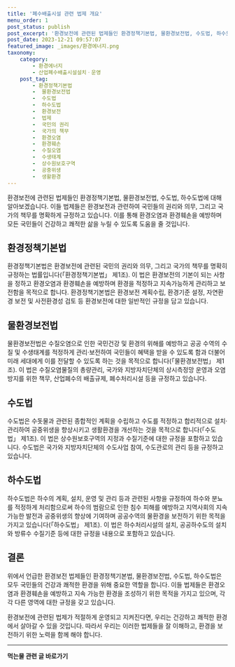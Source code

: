 ```yaml
---
title: '폐수배출시설 관련 법제 개요'
menu_order: 1
post_status: publish
post_excerpt: '환경보전에 관련된 법제들인 환경정책기본법, 물환경보전법, 수도법, 하수도법에 대해 알아보겠습니다. 이들 법제들은 환경보전과 관련하여 국민들의 권리와 의무, 그리고 국가의 책무를 명확하게 규정하고 있습니다. 이를 통해 환경오염과 환경훼손을 예방하며 모든 국민들이 건강하고 쾌적한 삶을 누릴 수 있도록 도움을 줄 것입니다.'
post_date: 2023-12-21 09:57:07
featured_image: _images/환경에너지.png
taxonomy:
    category:
        - 환경에너지
        - 산업폐수배출시설설치ㆍ운영
    post_tag:
        - 환경정책기본법
        -  물환경보전법
        -  수도법
        -  하수도법
        -  환경보전
        -  법제
        -  국민의 권리
        -  국가의 책무
        -  환경오염
        -  환경훼손
        -  수질오염
        -  수생태계
        -  상수원보호구역
        -  공중위생
        -  생활환경
---
```



환경보전에 관련된 법제들인 환경정책기본법, 물환경보전법, 수도법, 하수도법에 대해 알아보겠습니다. 이들 법제들은 환경보전과 관련하여 국민들의 권리와 의무, 그리고 국가의 책무를 명확하게 규정하고 있습니다. 이를 통해 환경오염과 환경훼손을 예방하며 모든 국민들이 건강하고 쾌적한 삶을 누릴 수 있도록 도움을 줄 것입니다.

## 환경정책기본법

환경정책기본법은 환경보전에 관련된 국민의 권리와 의무, 그리고 국가의 책무를 명확히 규정하는 법률입니다(「환경정책기본법」 제1조). 이 법은 환경보전의 기본이 되는 사항을 정하고 환경오염과 환경훼손을 예방하며 환경을 적정하고 지속가능하게 관리하고 보전함을 목적으로 합니다. 환경정책기본법은 환경보전 계획수립, 환경기준 설정, 자연환경 보전 및 사전환경성 검토 등 환경보전에 대한 일반적인 규정을 담고 있습니다.

## 물환경보전법

물환경보전법은 수질오염으로 인한 국민건강 및 환경의 위해를 예방하고 공공 수역의 수질 및 수생태계를 적정하게 관리·보전하여 국민들이 혜택을 받을 수 있도록 함과 더불어 미래 세대에게 이를 전달할 수 있도록 하는 것을 목적으로 합니다(「물환경보전법」 제1조). 이 법은 수질오염물질의 총량관리, 국가와 지방자치단체의 상시측정망 운영과 오염방지를 위한 책무, 산업폐수의 배출규제, 폐수처리시설 등을 규정하고 있습니다.

## 수도법

수도법은 수돗물과 관련된 종합적인 계획을 수립하고 수도를 적정하고 합리적으로 설치·관리하여 공중위생을 향상시키고 생활환경을 개선하는 것을 목적으로 합니다(「수도법」 제1조). 이 법은 상수원보호구역의 지정과 수질기준에 대한 규정을 포함하고 있습니다. 수도법은 국가와 지방자치단체의 수도사업 참여, 수도관로의 관리 등을 규정하고 있습니다.

## 하수도법

하수도법은 하수의 계획, 설치, 운영 및 관리 등과 관련된 사항을 규정하여 하수와 분뇨를 적정하게 처리함으로써 하수의 범람으로 인한 침수 피해를 예방하고 지역사회의 지속가능한 발전과 공중위생의 향상에 기여하며 공공수역의 물환경을 보전하기 위한 목적을 가지고 있습니다(「하수도법」 제1조). 이 법은 하수처리시설의 설치, 공공하수도의 설치와 방류수 수질기준 등에 대한 규정을 내용으로 포함하고 있습니다.

## 결론

위에서 언급한 환경보전 법제들인 환경정책기본법, 물환경보전법, 수도법, 하수도법은 모두 국민들의 건강과 쾌적한 환경을 위해 중요한 역할을 합니다. 이들 법제들은 환경오염과 환경훼손을 예방하고 지속 가능한 환경을 조성하기 위한 목적을 가지고 있으며, 각각 다른 영역에 대한 규정을 갖고 있습니다.

환경보전에 관련된 법제가 적절하게 운영되고 지켜진다면, 우리는 건강하고 쾌적한 환경에서 살아갈 수 있을 것입니다. 따라서 우리는 이러한 법제들을 잘 이해하고, 환경을 보전하기 위한 노력을 함께 해야 합니다.
<!-- wp:separator -->
<hr class="wp-block-separator has-alpha-channel-opacity"/>
<!-- /wp:separator -->

<!-- wp:group {"backgroundColor":"base","layout":{"type":"constrained"}} -->
<div class="wp-block-group has-base-background-color has-background"><!-- wp:paragraph {"align":"center","fontSize":"medium"} -->
<p class="has-text-align-center has-large-font-size"><strong>먹는물 관련 글 바로가기</strong></p>
<!-- /wp:paragraph -->


<!-- wp:latest-posts
{"categories":[{"id":31331,"count":19,"description":"","link":"https://uknowlaw.com/category/%eb%a8%b9%eb%8a%94%eb%ac%bc/","name":"먹는물","slug":"먹는물","taxonomy":"category","parent":0,"meta":[],"_links":{"self":[{"href":"https://uknowlaw.com/wp-json/wp/v2/categories/31331"}],"collection":[{"href":"https://uknowlaw.com/wp-json/wp/v2/categories"}],"about":[{"href":"https://uknowlaw.com/wp-json/wp/v2/taxonomies/category"}],"wp:post_type":[{"href":"https://uknowlaw.com/wp-json/wp/v2/posts?categories=31331"}],"curies":[{"name":"wp","href":"https://api.w.org/{rel}","templated":true}]}}],"postsToShow":100,"excerptLength":28,"postLayout":"grid","columns":2,"featuredImageAlign":"left","featuredImageSizeSlug":"large","fontSize":"small"} /--></div>
<!-- /wp:group -->
